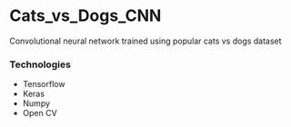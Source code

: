 # Cats_vs_Dogs_CNN

Convolutional neural network trained using popular cats vs dogs dataset

### Technologies
* Tensorflow
* Keras
* Numpy
* Open CV
